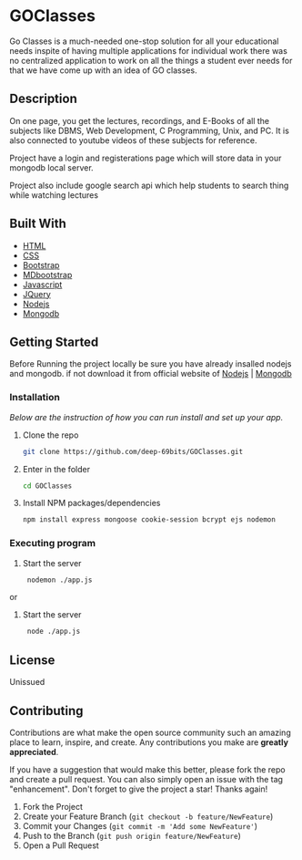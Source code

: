 # GOClasses

Go Classes is a much-needed one-stop solution for all your educational needs inspite of having multiple applications for individual work there was no centralized application to work on all the things a student ever needs for that we have come up with an idea of GO classes. 
## Description
On one page, you get the lectures, recordings, and E-Books of all the subjects like DBMS, Web Development, C Programming, Unix, and PC. It is also connected to youtube videos of these subjects for reference.

Project have a login and registerations page which will store data in your mongodb local server.

Project also include google search api which help students to search thing while watching lectures



## Built With
* [HTML](https://html.com/)
* [CSS](https://www.w3.org/Style/CSS/Overview.en.html)
* [Bootstrap](https://getbootstrap.com)
* [MDbootstrap](https://mdbootstrap.com/)
* [Javascript](https://www.javascript.com/)
* [JQuery](https://jquery.com/)
* [Nodejs](https://nodejs.org/en/)
* [Mongodb](https://www.mongodb.com/)


## Getting Started

Before Running the project locally be sure you have already insalled nodejs and mongodb.
if not download it from official website of [Nodejs](https://nodejs.org/en/) | [Mongodb](https://www.mongodb.com/)

### Installation

_Below are the instruction of how you can run  install and set up your app._

1. Clone the repo
   ```sh
   git clone https://github.com/deep-69bits/GOClasses.git
   ```
2. Enter in the folder
   ```sh
   cd GOClasses
   ``` 
3. Install NPM packages/dependencies
   ```sh
   npm install express mongoose cookie-session bcrypt ejs nodemon
   ```
### Executing program 
1. Start the server
   ```sh
    nodemon ./app.js  
    ```
or

1. Start the server
   ```sh
    node ./app.js  
    ```





## License

Unissued 

## Contributing

Contributions are what make the open source community such an amazing place to learn, inspire, and create. Any contributions you make are **greatly appreciated**.

If you have a suggestion that would make this better, please fork the repo and create a pull request. You can also simply open an issue with the tag "enhancement".
Don't forget to give the project a star! Thanks again!

1. Fork the Project
2. Create your Feature Branch (`git checkout -b feature/NewFeature`)
3. Commit your Changes (`git commit -m 'Add some NewFeature'`)
4. Push to the Branch (`git push origin feature/NewFeature`)
5. Open a Pull Request
